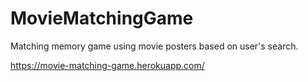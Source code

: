 # MovieMatchingGame
Matching memory game using movie posters based on user's search.

https://movie-matching-game.herokuapp.com/
